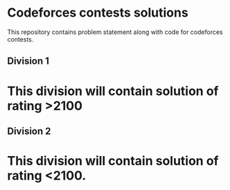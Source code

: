 # Codeforces contests solutions
This repository contains problem statement along with code for codeforces contests. 
## Division 1
# This division will contain solution of rating >2100

## Division 2
# This division will contain solution of rating <2100.
